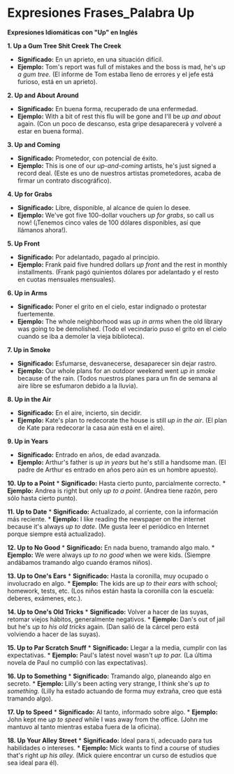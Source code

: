 # Expresiones Frases_Palabra Up



**Expresiones Idiomáticas con "Up" en Inglés**

**1. Up a Gum Tree   Shit Creek   The Creek**
   * **Significado:** En un aprieto, en una situación difícil.
   * **Ejemplo:** Tom's report was full of mistakes and the boss is mad, he's *up a gum tree.* (El informe de Tom estaba lleno de errores y el jefe está furioso, está en un aprieto).

**2. Up and About   Around**
   * **Significado:** En buena forma, recuperado de una enfermedad.
   * **Ejemplo:** With a bit of rest this flu will be gone and I'll be *up and about* again. (Con un poco de descanso, esta gripe desaparecerá y volveré a estar en buena forma).

**3. Up and Coming**
   * **Significado:** Prometedor, con potencial de éxito.
   * **Ejemplo:** This is one of our *up-and-coming* artists, he's just signed a record deal. (Este es uno de nuestros artistas prometedores, acaba de firmar un contrato discográfico).

**4. Up for Grabs**
   * **Significado:** Libre, disponible, al alcance de quien lo desee.
   * **Ejemplo:** We've got five 100-dollar vouchers *up for grabs*, so call us now! (¡Tenemos cinco vales de 100 dólares disponibles, así que llámanos ahora!).

**5. Up Front**
   * **Significado:** Por adelantado, pagado al principio.
   * **Ejemplo:** Frank paid five hundred dollars *up front* and the rest in monthly installments. (Frank pagó quinientos dólares por adelantado y el resto en cuotas mensuales mensuales).

**6. Up in Arms**
   * **Significado:** Poner el grito en el cielo, estar indignado o protestar fuertemente.
   * **Ejemplo:** The whole neighborhood was *up in arms* when the old library was going to be demolished. (Todo el vecindario puso el grito en el cielo cuando se iba a demoler la vieja biblioteca).

**7. Up in Smoke**
   * **Significado:** Esfumarse, desvanecerse, desaparecer sin dejar rastro.
   * **Ejemplo:** Our whole plans for an outdoor weekend went *up in smoke* because of the rain. (Todos nuestros planes para un fin de semana al aire libre se esfumaron debido a la lluvia).

**8. Up in the Air**
   * **Significado:** En el aire, incierto, sin decidir.
   * **Ejemplo:** Kate's plan to redecorate the house is still *up in the air*. (El plan de Kate para redecorar la casa aún está en el aire).

**9. Up in Years**
   * **Significado:** Entrado en años, de edad avanzada.
   * **Ejemplo:** Arthur's father is *up in years* but he's still a handsome man. (El padre de Arthur es entrado en años pero aún es un hombre apuesto).

**10. Up to a Point**
    * **Significado:** Hasta cierto punto, parcialmente correcto.
    * **Ejemplo:** Andrea is right but only *up to a point*. (Andrea tiene razón, pero sólo hasta cierto punto).

**11. Up to Date**
    * **Significado:** Actualizado, al corriente, con la información más reciente.
    * **Ejemplo:** I like reading the newspaper on the internet because it's always *up to date*. (Me gusta leer el periódico en Internet porque siempre está actualizado).

**12. Up to No Good**
    * **Significado:** En nada bueno, tramando algo malo.
    * **Ejemplo:** We were always *up to no good* when we were kids. (Siempre andábamos tramando algo cuando éramos niños).

**13. Up to One's Ears**
    * **Significado:** Hasta la coronilla, muy ocupado o involucrado en algo.
    * **Ejemplo:** The kids are *up to their ears* with school; homework, tests, etc. (Los niños están hasta la coronilla con la escuela: deberes, exámenes, etc.).

**14. Up to One's Old Tricks**
    * **Significado:** Volver a hacer de las suyas, retomar viejos hábitos, generalmente negativos.
    * **Ejemplo:** Dan's out of jail but he's *up to his old tricks* again. (Dan salió de la cárcel pero está volviendo a hacer de las suyas).

**15. Up to Par   Scratch   Snuff**
    * **Significado:** Llegar a la media, cumplir con las expectativas.
    * **Ejemplo:** Paul's latest novel wasn't *up to par.* (La última novela de Paul no cumplió con las expectativas).

**16. Up to Something**
    * **Significado:** Tramando algo, planeando algo en secreto.
    * **Ejemplo:** Lilly's been acting very strange, I think she's *up to something.* (Lilly ha estado actuando de forma muy extraña, creo que está tramando algo).

**17. Up to Speed**
    * **Significado:** Al tanto, informado sobre algo.
    * **Ejemplo:** John kept me *up to speed* while I was away from the office. (John me mantuvo al tanto mientras estaba fuera de la oficina).

**18. Up Your Alley   Street**
    * **Significado:** Ideal para ti, adecuado para tus habilidades o intereses.
    * **Ejemplo:** Mick wants to find a course of studies that's right *up his alley.* (Mick quiere encontrar un curso de estudios que sea ideal para él).
